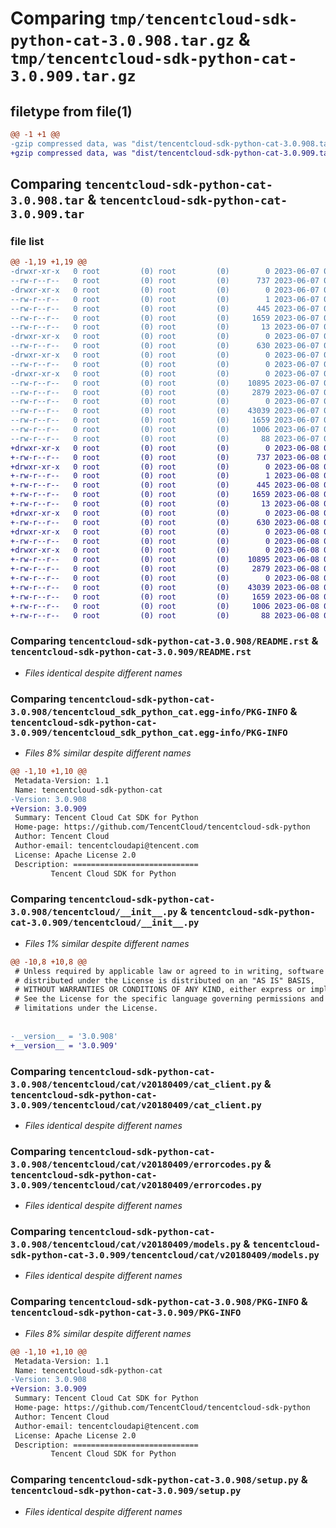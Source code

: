 # Comparing `tmp/tencentcloud-sdk-python-cat-3.0.908.tar.gz` & `tmp/tencentcloud-sdk-python-cat-3.0.909.tar.gz`

## filetype from file(1)

```diff
@@ -1 +1 @@
-gzip compressed data, was "dist/tencentcloud-sdk-python-cat-3.0.908.tar", last modified: Wed Jun  7 00:18:39 2023, max compression
+gzip compressed data, was "dist/tencentcloud-sdk-python-cat-3.0.909.tar", last modified: Thu Jun  8 00:19:19 2023, max compression
```

## Comparing `tencentcloud-sdk-python-cat-3.0.908.tar` & `tencentcloud-sdk-python-cat-3.0.909.tar`

### file list

```diff
@@ -1,19 +1,19 @@
-drwxr-xr-x   0 root         (0) root         (0)        0 2023-06-07 00:18:39.000000 tencentcloud-sdk-python-cat-3.0.908/
--rw-r--r--   0 root         (0) root         (0)      737 2023-06-07 00:18:39.000000 tencentcloud-sdk-python-cat-3.0.908/README.rst
-drwxr-xr-x   0 root         (0) root         (0)        0 2023-06-07 00:18:39.000000 tencentcloud-sdk-python-cat-3.0.908/tencentcloud_sdk_python_cat.egg-info/
--rw-r--r--   0 root         (0) root         (0)        1 2023-06-07 00:18:39.000000 tencentcloud-sdk-python-cat-3.0.908/tencentcloud_sdk_python_cat.egg-info/dependency_links.txt
--rw-r--r--   0 root         (0) root         (0)      445 2023-06-07 00:18:39.000000 tencentcloud-sdk-python-cat-3.0.908/tencentcloud_sdk_python_cat.egg-info/SOURCES.txt
--rw-r--r--   0 root         (0) root         (0)     1659 2023-06-07 00:18:39.000000 tencentcloud-sdk-python-cat-3.0.908/tencentcloud_sdk_python_cat.egg-info/PKG-INFO
--rw-r--r--   0 root         (0) root         (0)       13 2023-06-07 00:18:39.000000 tencentcloud-sdk-python-cat-3.0.908/tencentcloud_sdk_python_cat.egg-info/top_level.txt
-drwxr-xr-x   0 root         (0) root         (0)        0 2023-06-07 00:18:39.000000 tencentcloud-sdk-python-cat-3.0.908/tencentcloud/
--rw-r--r--   0 root         (0) root         (0)      630 2023-06-07 00:18:39.000000 tencentcloud-sdk-python-cat-3.0.908/tencentcloud/__init__.py
-drwxr-xr-x   0 root         (0) root         (0)        0 2023-06-07 00:18:39.000000 tencentcloud-sdk-python-cat-3.0.908/tencentcloud/cat/
--rw-r--r--   0 root         (0) root         (0)        0 2023-06-07 00:18:39.000000 tencentcloud-sdk-python-cat-3.0.908/tencentcloud/cat/__init__.py
-drwxr-xr-x   0 root         (0) root         (0)        0 2023-06-07 00:18:39.000000 tencentcloud-sdk-python-cat-3.0.908/tencentcloud/cat/v20180409/
--rw-r--r--   0 root         (0) root         (0)    10895 2023-06-07 00:18:39.000000 tencentcloud-sdk-python-cat-3.0.908/tencentcloud/cat/v20180409/cat_client.py
--rw-r--r--   0 root         (0) root         (0)     2879 2023-06-07 00:18:39.000000 tencentcloud-sdk-python-cat-3.0.908/tencentcloud/cat/v20180409/errorcodes.py
--rw-r--r--   0 root         (0) root         (0)        0 2023-06-07 00:18:39.000000 tencentcloud-sdk-python-cat-3.0.908/tencentcloud/cat/v20180409/__init__.py
--rw-r--r--   0 root         (0) root         (0)    43039 2023-06-07 00:18:39.000000 tencentcloud-sdk-python-cat-3.0.908/tencentcloud/cat/v20180409/models.py
--rw-r--r--   0 root         (0) root         (0)     1659 2023-06-07 00:18:39.000000 tencentcloud-sdk-python-cat-3.0.908/PKG-INFO
--rw-r--r--   0 root         (0) root         (0)     1006 2023-06-07 00:18:39.000000 tencentcloud-sdk-python-cat-3.0.908/setup.py
--rw-r--r--   0 root         (0) root         (0)       88 2023-06-07 00:18:39.000000 tencentcloud-sdk-python-cat-3.0.908/setup.cfg
+drwxr-xr-x   0 root         (0) root         (0)        0 2023-06-08 00:19:19.000000 tencentcloud-sdk-python-cat-3.0.909/
+-rw-r--r--   0 root         (0) root         (0)      737 2023-06-08 00:19:18.000000 tencentcloud-sdk-python-cat-3.0.909/README.rst
+drwxr-xr-x   0 root         (0) root         (0)        0 2023-06-08 00:19:19.000000 tencentcloud-sdk-python-cat-3.0.909/tencentcloud_sdk_python_cat.egg-info/
+-rw-r--r--   0 root         (0) root         (0)        1 2023-06-08 00:19:19.000000 tencentcloud-sdk-python-cat-3.0.909/tencentcloud_sdk_python_cat.egg-info/dependency_links.txt
+-rw-r--r--   0 root         (0) root         (0)      445 2023-06-08 00:19:19.000000 tencentcloud-sdk-python-cat-3.0.909/tencentcloud_sdk_python_cat.egg-info/SOURCES.txt
+-rw-r--r--   0 root         (0) root         (0)     1659 2023-06-08 00:19:19.000000 tencentcloud-sdk-python-cat-3.0.909/tencentcloud_sdk_python_cat.egg-info/PKG-INFO
+-rw-r--r--   0 root         (0) root         (0)       13 2023-06-08 00:19:19.000000 tencentcloud-sdk-python-cat-3.0.909/tencentcloud_sdk_python_cat.egg-info/top_level.txt
+drwxr-xr-x   0 root         (0) root         (0)        0 2023-06-08 00:19:19.000000 tencentcloud-sdk-python-cat-3.0.909/tencentcloud/
+-rw-r--r--   0 root         (0) root         (0)      630 2023-06-08 00:19:18.000000 tencentcloud-sdk-python-cat-3.0.909/tencentcloud/__init__.py
+drwxr-xr-x   0 root         (0) root         (0)        0 2023-06-08 00:19:19.000000 tencentcloud-sdk-python-cat-3.0.909/tencentcloud/cat/
+-rw-r--r--   0 root         (0) root         (0)        0 2023-06-08 00:19:18.000000 tencentcloud-sdk-python-cat-3.0.909/tencentcloud/cat/__init__.py
+drwxr-xr-x   0 root         (0) root         (0)        0 2023-06-08 00:19:19.000000 tencentcloud-sdk-python-cat-3.0.909/tencentcloud/cat/v20180409/
+-rw-r--r--   0 root         (0) root         (0)    10895 2023-06-08 00:19:18.000000 tencentcloud-sdk-python-cat-3.0.909/tencentcloud/cat/v20180409/cat_client.py
+-rw-r--r--   0 root         (0) root         (0)     2879 2023-06-08 00:19:18.000000 tencentcloud-sdk-python-cat-3.0.909/tencentcloud/cat/v20180409/errorcodes.py
+-rw-r--r--   0 root         (0) root         (0)        0 2023-06-08 00:19:18.000000 tencentcloud-sdk-python-cat-3.0.909/tencentcloud/cat/v20180409/__init__.py
+-rw-r--r--   0 root         (0) root         (0)    43039 2023-06-08 00:19:18.000000 tencentcloud-sdk-python-cat-3.0.909/tencentcloud/cat/v20180409/models.py
+-rw-r--r--   0 root         (0) root         (0)     1659 2023-06-08 00:19:19.000000 tencentcloud-sdk-python-cat-3.0.909/PKG-INFO
+-rw-r--r--   0 root         (0) root         (0)     1006 2023-06-08 00:19:18.000000 tencentcloud-sdk-python-cat-3.0.909/setup.py
+-rw-r--r--   0 root         (0) root         (0)       88 2023-06-08 00:19:19.000000 tencentcloud-sdk-python-cat-3.0.909/setup.cfg
```

### Comparing `tencentcloud-sdk-python-cat-3.0.908/README.rst` & `tencentcloud-sdk-python-cat-3.0.909/README.rst`

 * *Files identical despite different names*

### Comparing `tencentcloud-sdk-python-cat-3.0.908/tencentcloud_sdk_python_cat.egg-info/PKG-INFO` & `tencentcloud-sdk-python-cat-3.0.909/tencentcloud_sdk_python_cat.egg-info/PKG-INFO`

 * *Files 8% similar despite different names*

```diff
@@ -1,10 +1,10 @@
 Metadata-Version: 1.1
 Name: tencentcloud-sdk-python-cat
-Version: 3.0.908
+Version: 3.0.909
 Summary: Tencent Cloud Cat SDK for Python
 Home-page: https://github.com/TencentCloud/tencentcloud-sdk-python
 Author: Tencent Cloud
 Author-email: tencentcloudapi@tencent.com
 License: Apache License 2.0
 Description: ============================
         Tencent Cloud SDK for Python
```

### Comparing `tencentcloud-sdk-python-cat-3.0.908/tencentcloud/__init__.py` & `tencentcloud-sdk-python-cat-3.0.909/tencentcloud/__init__.py`

 * *Files 1% similar despite different names*

```diff
@@ -10,8 +10,8 @@
 # Unless required by applicable law or agreed to in writing, software
 # distributed under the License is distributed on an "AS IS" BASIS,
 # WITHOUT WARRANTIES OR CONDITIONS OF ANY KIND, either express or implied.
 # See the License for the specific language governing permissions and
 # limitations under the License.
 
 
-__version__ = '3.0.908'
+__version__ = '3.0.909'
```

### Comparing `tencentcloud-sdk-python-cat-3.0.908/tencentcloud/cat/v20180409/cat_client.py` & `tencentcloud-sdk-python-cat-3.0.909/tencentcloud/cat/v20180409/cat_client.py`

 * *Files identical despite different names*

### Comparing `tencentcloud-sdk-python-cat-3.0.908/tencentcloud/cat/v20180409/errorcodes.py` & `tencentcloud-sdk-python-cat-3.0.909/tencentcloud/cat/v20180409/errorcodes.py`

 * *Files identical despite different names*

### Comparing `tencentcloud-sdk-python-cat-3.0.908/tencentcloud/cat/v20180409/models.py` & `tencentcloud-sdk-python-cat-3.0.909/tencentcloud/cat/v20180409/models.py`

 * *Files identical despite different names*

### Comparing `tencentcloud-sdk-python-cat-3.0.908/PKG-INFO` & `tencentcloud-sdk-python-cat-3.0.909/PKG-INFO`

 * *Files 8% similar despite different names*

```diff
@@ -1,10 +1,10 @@
 Metadata-Version: 1.1
 Name: tencentcloud-sdk-python-cat
-Version: 3.0.908
+Version: 3.0.909
 Summary: Tencent Cloud Cat SDK for Python
 Home-page: https://github.com/TencentCloud/tencentcloud-sdk-python
 Author: Tencent Cloud
 Author-email: tencentcloudapi@tencent.com
 License: Apache License 2.0
 Description: ============================
         Tencent Cloud SDK for Python
```

### Comparing `tencentcloud-sdk-python-cat-3.0.908/setup.py` & `tencentcloud-sdk-python-cat-3.0.909/setup.py`

 * *Files identical despite different names*

